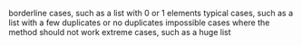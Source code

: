 borderline cases, such as a list with 0 or 1 elements
typical cases, such as a list with a few duplicates or no duplicates
impossible cases where the method should not work
extreme cases, such as a huge list
